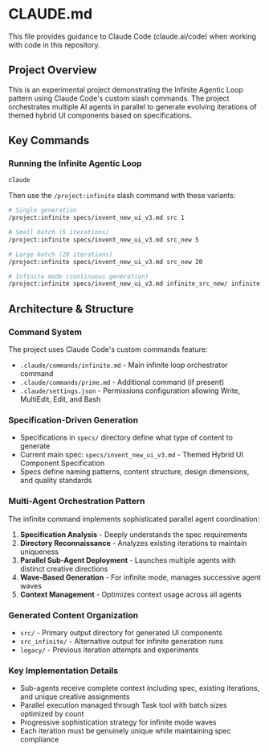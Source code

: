 # CLAUDE.md

This file provides guidance to Claude Code (claude.ai/code) when working with code in this repository.

## Project Overview

This is an experimental project demonstrating the Infinite Agentic Loop pattern using Claude Code's custom slash commands. The project orchestrates multiple AI agents in parallel to generate evolving iterations of themed hybrid UI components based on specifications.

## Key Commands

### Running the Infinite Agentic Loop

```bash
claude
```

Then use the `/project:infinite` slash command with these variants:

```bash
# Single generation
/project:infinite specs/invent_new_ui_v3.md src 1

# Small batch (5 iterations)
/project:infinite specs/invent_new_ui_v3.md src_new 5

# Large batch (20 iterations)
/project:infinite specs/invent_new_ui_v3.md src_new 20

# Infinite mode (continuous generation)
/project:infinite specs/invent_new_ui_v3.md infinite_src_new/ infinite
```

## Architecture & Structure

### Command System

The project uses Claude Code's custom commands feature:

- `.claude/commands/infinite.md` - Main infinite loop orchestrator command
- `.claude/commands/prime.md` - Additional command (if present)
- `.claude/settings.json` - Permissions configuration allowing Write, MultiEdit, Edit, and Bash

### Specification-Driven Generation

- Specifications in `specs/` directory define what type of content to generate
- Current main spec: `specs/invent_new_ui_v3.md` - Themed Hybrid UI Component Specification
- Specs define naming patterns, content structure, design dimensions, and quality standards

### Multi-Agent Orchestration Pattern

The infinite command implements sophisticated parallel agent coordination:

1. **Specification Analysis** - Deeply understands the spec requirements
2. **Directory Reconnaissance** - Analyzes existing iterations to maintain uniqueness
3. **Parallel Sub-Agent Deployment** - Launches multiple agents with distinct creative directions
4. **Wave-Based Generation** - For infinite mode, manages successive agent waves
5. **Context Management** - Optimizes context usage across all agents

### Generated Content Organization

- `src/` - Primary output directory for generated UI components
- `src_infinite/` - Alternative output for infinite generation runs
- `legacy/` - Previous iteration attempts and experiments

### Key Implementation Details

- Sub-agents receive complete context including spec, existing iterations, and unique creative assignments
- Parallel execution managed through Task tool with batch sizes optimized by count
- Progressive sophistication strategy for infinite mode waves
- Each iteration must be genuinely unique while maintaining spec compliance

